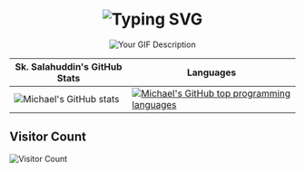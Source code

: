 <h1 align='center'>
<img src="https://readme-typing-svg.demolab.com?font=Fira+Code&weight=600&size=22&pause=1000&color=ff1957&random=false&width=535&lines=%E2%9C%A8+Hey%2C+I'm+Michael.+Have+a+nice+Day!+%F0%9F%8C%9F" alt="Typing SVG" />
</h1>

<p align="center">
  <img src="https://user-images.githubusercontent.com/89845641/220167426-0c5f630e-6d56-4617-9775-71c2bd025b4f.gif" alt="Your GIF Description" />
</p>

|     Sk. Salahuddin's GitHub Stats                                                                                                                   | Languages                                                                                                                         |
|-----------------------------------------------------------------------------------------------------------------------------------------|---------------------------------------------------------------------------------------------------------------------------|
| ![Michael's GitHub stats](https://github-readme-stats.vercel.app/api?username=mixstam1821&show_icons=true&theme=radical) | [![Michael's GitHub top programming languages](https://github-readme-stats.vercel.app/api/top-langs/?username=mixstam1821&langs_count=8&layout=compact&theme=radical)](https://github.com/mixstam1821/github-readme-stats) |




## Visitor Count

![Visitor Count](https://profile-counter.glitch.me/{mixstam1821}/count.svg)


<!--
**mixstam1821/mixstam1821** is a ✨ _special_ ✨ repository because its `README.md` (this file) appears on your GitHub profile.

Here are some ideas to get you started:

- 🔭 I’m currently working on ...
- 🌱 I’m currently learning ...
- 👯 I’m looking to collaborate on ...
- 🤔 I’m looking for help with ...
- 💬 Ask me about ...
- 📫 How to reach me: ...
- 😄 Pronouns: ...
- ⚡ Fun fact: ...
-->
